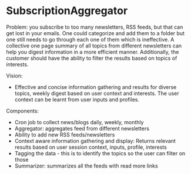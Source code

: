 # SubscriptionAggregator
Problem: you subscribe to too many newsletters, RSS feeds, but that can get lost in your emails. One could categorize and add them to a folder but one still needs to go through each one of them which is ineffective. A collective one page summary of all topics from different newsletters can help you digest information in a more efficient manner. Additionally, the customer should have the ability to filter the results based on topics of interests.

Vision:

- Effective and concise information gathering and results for diverse topics, weekly digest based on user context and interests. The user context can be learnt from user inputs and profiles.

Components:

- Cron job to collect news/blogs daily, weekly, monthly
- Aggregator: aggregates feed from different newsletters
- Ability to add new RSS feeds/newsletters
- Context aware information gathering and display: Returns relevant results based on user session context, inputs, profile, interests
- Tagging the data - this is to identify the topics so the user can filter on those
- Summarizer: summarizes all the feeds with read more links
